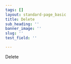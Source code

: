 ```yaml
---
tags: []
layout: standard-page_basic
title: Delete
sub_heading: ''
banner_image: ''
slug: ''
test_field: ''

---
```

Delete